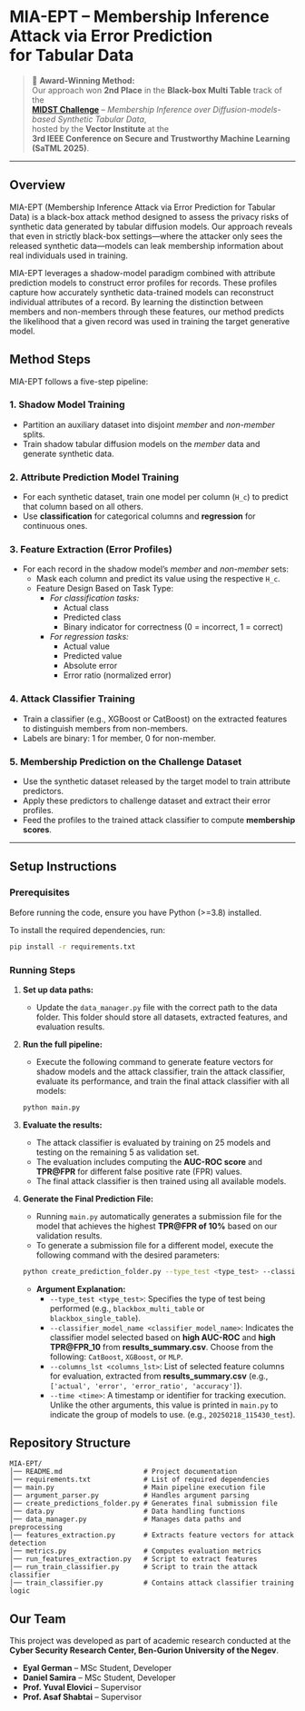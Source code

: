 # MIA-EPT – Membership Inference Attack via Error Prediction for Tabular Data

> 🚀 **Award-Winning Method:**  
> Our approach won **2nd Place** in the **Black-box Multi Table** track of the  
> [**MIDST Challenge**](https://vectorinstitute.github.io/MIDST/) – *Membership Inference over Diffusion-models-based Synthetic Tabular Data*,  
> hosted by the **Vector Institute** at the  
> **3rd IEEE Conference on Secure and Trustworthy Machine Learning (SaTML 2025)**.

---
## Overview
MIA-EPT (Membership Inference Attack via Error Prediction for Tabular Data) is a black-box attack method designed to assess the privacy risks of synthetic data generated by tabular diffusion models. Our approach reveals that even in strictly black-box settings—where the attacker only sees the released synthetic data—models can leak membership information about real individuals used in training.

MIA-EPT leverages a shadow-model paradigm combined with attribute prediction models to construct error profiles for records. These profiles capture how accurately synthetic data-trained models can reconstruct individual attributes of a record. By learning the distinction between members and non-members through these features, our method predicts the likelihood that a given record was used in training the target generative model.
## Method Steps

MIA-EPT follows a five-step pipeline:

### 1. Shadow Model Training  
- Partition an auxiliary dataset into disjoint *member* and *non-member* splits.  
- Train shadow tabular diffusion models on the *member* data and generate synthetic data.

### 2. Attribute Prediction Model Training  
- For each synthetic dataset, train one model per column (`H_c`) to predict that column based on all others.
- Use **classification** for categorical columns and **regression** for continuous ones.
### 3. Feature Extraction (Error Profiles)  
- For each record in the shadow model’s *member* and *non-member* sets:
  - Mask each column and predict its value using the respective `H_c`.
  - Feature Design Based on Task Type:
    - *For classification tasks:*
      - Actual class
      - Predicted class
      - Binary indicator for correctness (0 = incorrect, 1 = correct)
    - *For regression tasks:*
      - Actual value
      - Predicted value
      - Absolute error
      - Error ratio (normalized error)

### 4. Attack Classifier Training  
- Train a classifier (e.g., XGBoost or CatBoost) on the extracted features to distinguish members from non-members.
- Labels are binary: 1 for member, 0 for non-member.

### 5. Membership Prediction on the Challenge Dataset  
- Use the synthetic dataset released by the target model to train attribute predictors.
- Apply these predictors to challenge dataset and extract their error profiles.
- Feed the profiles to the trained attack classifier to compute **membership scores**.
---

## Setup Instructions  

### Prerequisites  
Before running the code, ensure you have Python (>=3.8) installed.

To install the required dependencies, run:  

```bash
pip install -r requirements.txt
```  

### Running Steps  
1. **Set up data paths:**  
   - Update the `data_manager.py` file with the correct path to the data folder. This folder should store all datasets, extracted features, and evaluation results.  

2. **Run the full pipeline:**  
   - Execute the following command to generate feature vectors for shadow models and the attack classifier, train the attack classifier, evaluate its performance, and train the final attack classifier with all models:  

   ```bash
   python main.py
   ```  

3. **Evaluate the results:**  
   - The attack classifier is evaluated by training on 25 models and testing on the remaining 5 as validation set.  
   - The evaluation includes computing the **AUC-ROC score** and **TPR@FPR** for different false positive rate (FPR) values.  
   - The final attack classifier is then trained using all available models.

4. **Generate the Final Prediction File:**  
   - Running `main.py` automatically generates a submission file for the model that achieves the highest **TPR@FPR of 10%** based on our validation results.
   - To generate a submission file for a different model, execute the following command with the desired parameters:  

   ```bash
   python create_prediction_folder.py --type_test <type_test> --classifier_model_name <classifier_model_name> --columns_lst <columns_lst> --time <time>
   ```  
   - **Argument Explanation:**  
        - `--type_test <type_test>`: Specifies the type of test being performed (e.g., `blackbox_multi_table` or `blackbox_single_table`).  
        - `--classifier_model_name <classifier_model_name>`: Indicates the classifier model selected based on **high AUC-ROC** and **high TPR@FPR_10** from **results_summary.csv**. Choose from the following: `CatBoost`, `XGBoost`, or `MLP`.  
        - `--columns_lst <columns_lst>`: List of selected feature columns for evaluation, extracted from **results_summary.csv** (e.g., `['actual', 'error', 'error_ratio', 'accuracy']`).  
        - `--time <time>`: A timestamp or identifier for tracking execution. Unlike the other arguments, this value is printed in `main.py` to indicate the group of models to use. (e.g., `20250218_115430_test`). 


## Repository Structure  
```
MIA-EPT/
│── README.md                    # Project documentation
│── requirements.txt             # List of required dependencies
│── main.py                      # Main pipeline execution file
│── argument_parser.py           # Handles argument parsing
│── create_predictions_folder.py # Generates final submission file
│── data.py                      # Data handling functions
│── data_manager.py              # Manages data paths and preprocessing
│── features_extraction.py       # Extracts feature vectors for attack detection
│── metrics.py                   # Computes evaluation metrics
│── run_features_extraction.py   # Script to extract features
│── run_train_classifier.py      # Script to train the attack classifier
│── train_classifier.py          # Contains attack classifier training logic
```

## Our Team

This project was developed as part of academic research conducted at the  
**Cyber Security Research Center, Ben-Gurion University of the Negev**.

- **Eyal German** – MSc Student, Developer  
- **Daniel Samira** – MSc Student, Developer  
- **Prof. Yuval Elovici** – Supervisor  
- **Prof. Asaf Shabtai** – Supervisor 





